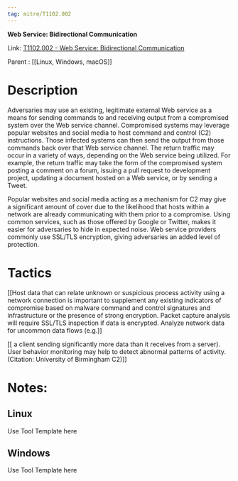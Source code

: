 ```yaml
---
tag: mitre/T1102.002
---
```


**Web Service: Bidirectional Communication**

Link: [T1102.002 - Web Service: Bidirectional Communication](https://attack.mitre.org/techniques/T1102/002)

Parent : [[Linux, Windows, macOS]]


# Description

Adversaries may use an existing, legitimate external Web service as a means for sending commands to and receiving output from a compromised system over the Web service channel. Compromised systems may leverage popular websites and social media to host command and control (C2) instructions. Those infected systems can then send the output from those commands back over that Web service channel. The return traffic may occur in a variety of ways, depending on the Web service being utilized. For example, the return traffic may take the form of the compromised system posting a comment on a forum, issuing a pull request to development project, updating a document hosted on a Web service, or by sending a Tweet. 

Popular websites and social media acting as a mechanism for C2 may give a significant amount of cover due to the likelihood that hosts within a network are already communicating with them prior to a compromise. Using common services, such as those offered by Google or Twitter, makes it easier for adversaries to hide in expected noise. Web service providers commonly use SSL/TLS encryption, giving adversaries an added level of protection. 

# Tactics


[[Host data that can relate unknown or suspicious process activity using a network connection is important to supplement any existing indicators of compromise based on malware command and control signatures and infrastructure or the presence of strong encryption. Packet capture analysis will require SSL/TLS inspection if data is encrypted. Analyze network data for uncommon data flows (e.g.]]

[[ a client sending significantly more data than it receives from a server). User behavior monitoring may help to detect abnormal patterns of activity.(Citation: University of Birmingham C2)]]


# Notes:

## Linux

Use Tool Template here

## Windows

Use Tool Template here